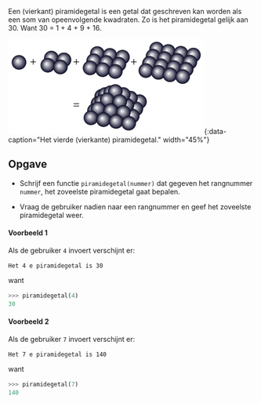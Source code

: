 Een (vierkant) piramidegetal is een getal dat geschreven kan worden als een som van opeenvolgende kwadraten. Zo is het piramidegetal gelijk aan 30. Want 30 = 1 + 4 + 9 + 16.

![Het vierde (vierkante) piramidegetal.](media/Square_pyramidal_number.png "Het vierde (vierkante) piramidegetal."){:data-caption="Het vierde (vierkante) piramidegetal." width="45%"}

## Opgave

- Schrijf een functie `piramidegetal(nummer)` dat gegeven het rangnummer `nummer`, het zoveelste piramidegetal gaat bepalen.

- Vraag de gebruiker nadien naar een rangnummer en geef het zoveelste piramidegetal weer.

#### Voorbeeld 1

Als de gebruiker `4` invoert verschijnt er:
```
Het 4 e piramidegetal is 30
```

want
```python
>>> piramidegetal(4)
30
```

#### Voorbeeld 2

Als de gebruiker `7` invoert verschijnt er:
```
Het 7 e piramidegetal is 140
```

want
```python
>>> piramidegetal(7)
140
```

